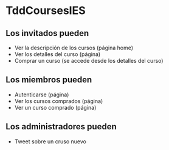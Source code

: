 # TddCoursesIES

## Los invitados pueden
* Ver la descripción de los cursos (página home)
* Ver los detalles del curso (página)
* Comprar un curso (se accede desde los detalles del curso)

## Los miembros pueden
* Autenticarse (página)
* Ver los cursos comprados (página)
* Ver un curso comprado (página)

## Los administradores pueden
* Tweet sobre un cruso nuevo